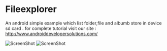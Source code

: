 Fileexplorer
============

An android simple example which list folder,file and albumb store in device sd card . for complete tutorial
visit our site : http://www.androiddevelopersolutions.com/


![ScreenShot](https://raw.github.com/mukesh4u/android/master/Fileexplorer/sd_card.png)
![ScreenShot](https://raw.github.com/mukesh4u/android/master/Fileexplorer/folder_sd_card.png)

